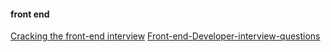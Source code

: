 #### front end ####
[Cracking the front-end interview](https://medium.freecodecamp.com/cracking-the-front-end-interview-9a34cd46237#.4w3f64tjl)
[Front-end-Developer-interview-questions](https://github.com/h5bp/Front-end-Developer-Interview-Questions)

